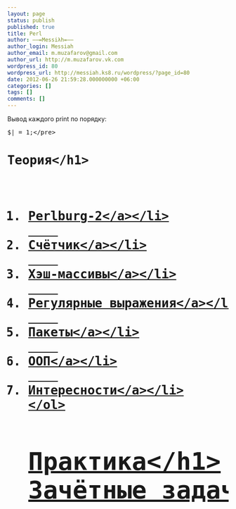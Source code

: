 ```yaml
---
layout: page
status: publish
published: true
title: Perl
author: ––=Messiλh=––
author_login: Messiah
author_email: m.muzafarov@gmail.com
author_url: http://m.muzafarov.vk.com
wordpress_id: 80
wordpress_url: http://messiah.ks8.ru/wordpress/?page_id=80
date: 2012-06-26 21:59:28.000000000 +06:00
categories: []
tags: []
comments: []
---
```

Вывод каждого print по порядку:
<pre class="brush: perl; gutter: false">$| = 1;<&#47;pre>
<h1>Теория<&#47;h1>
<ol>
	<li><a title="Perlburg-2" href="http:&#47;&#47;messiah.ks8.ru&#47;usu&#47;perl&#47;perlburg-2">Perlburg-2<&#47;a><&#47;li>
	<li><a title="Счётчик" href="http:&#47;&#47;messiah.ks8.ru&#47;usu&#47;perl&#47;counter">Счётчик<&#47;a><&#47;li>
	<li><a title="Hashes" href="http:&#47;&#47;messiah.ks8.ru&#47;usu&#47;perl&#47;hashes">Хэш-массивы<&#47;a><&#47;li>
	<li><a title="Regexp" href="http:&#47;&#47;messiah.ks8.ru&#47;usu&#47;perl&#47;regexp">Регулярные выражения<&#47;a><&#47;li>
	<li><a title="Пакеты" href="http:&#47;&#47;messiah.ks8.ru&#47;usu&#47;perl&#47;packages">Пакеты<&#47;a><&#47;li>
	<li><a title="ООП" href="http:&#47;&#47;messiah.ks8.ru&#47;usu&#47;perl&#47;oop">ООП<&#47;a><&#47;li>
	<li><a title="Фишки" href="http:&#47;&#47;messiah.ks8.ru&#47;usu&#47;perl&#47;features">Интересности<&#47;a><&#47;li>
<&#47;ol>
<h1>Практика<&#47;h1>
<a title="Зачёт" href="http:&#47;&#47;messiah.ks8.ru&#47;usu&#47;perl&#47;perltasks&#47;exam">Зачётные задачки<&#47;a>
